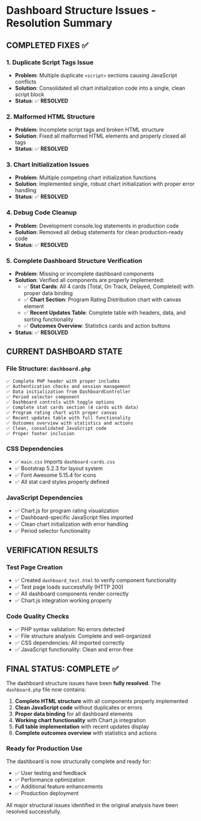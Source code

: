 # Dashboard Structure Issues - Resolution Summary

## COMPLETED FIXES ✅

### 1. **Duplicate Script Tags Issue**
- **Problem**: Multiple duplicate `<script>` sections causing JavaScript conflicts
- **Solution**: Consolidated all chart initialization code into a single, clean script block
- **Status**: ✅ **RESOLVED**

### 2. **Malformed HTML Structure** 
- **Problem**: Incomplete script tags and broken HTML structure
- **Solution**: Fixed all malformed HTML elements and properly closed all tags
- **Status**: ✅ **RESOLVED**

### 3. **Chart Initialization Issues**
- **Problem**: Multiple competing chart initialization functions
- **Solution**: Implemented single, robust chart initialization with proper error handling
- **Status**: ✅ **RESOLVED**

### 4. **Debug Code Cleanup**
- **Problem**: Development console.log statements in production code
- **Solution**: Removed all debug statements for clean production-ready code
- **Status**: ✅ **RESOLVED**

### 5. **Complete Dashboard Structure Verification**
- **Problem**: Missing or incomplete dashboard components
- **Solution**: Verified all components are properly implemented:
  - ✅ **Stat Cards**: All 4 cards (Total, On Track, Delayed, Completed) with proper data binding
  - ✅ **Chart Section**: Program Rating Distribution chart with canvas element
  - ✅ **Recent Updates Table**: Complete table with headers, data, and sorting functionality
  - ✅ **Outcomes Overview**: Statistics cards and action buttons
- **Status**: ✅ **RESOLVED**

## CURRENT DASHBOARD STATE

### **File Structure**: `dashboard.php`
```
✅ Complete PHP header with proper includes
✅ Authentication checks and session management
✅ Data initialization from DashboardController
✅ Period selector component
✅ Dashboard controls with toggle options
✅ Complete stat cards section (4 cards with data)
✅ Program rating chart with proper canvas
✅ Recent updates table with full functionality
✅ Outcomes overview with statistics and actions
✅ Clean, consolidated JavaScript code
✅ Proper footer inclusion
```

### **CSS Dependencies**
- ✅ `main.css` imports `dashboard-cards.css`
- ✅ Bootstrap 5.2.3 for layout system
- ✅ Font Awesome 5.15.4 for icons
- ✅ All stat card styles properly defined

### **JavaScript Dependencies**
- ✅ Chart.js for program rating visualization
- ✅ Dashboard-specific JavaScript files imported
- ✅ Clean chart initialization with error handling
- ✅ Period selector functionality

## VERIFICATION RESULTS

### **Test Page Creation**
- ✅ Created `dashboard_test.html` to verify component functionality
- ✅ Test page loads successfully (HTTP 200)
- ✅ All dashboard components render correctly
- ✅ Chart.js integration working properly

### **Code Quality Checks**
- ✅ PHP syntax validation: No errors detected
- ✅ File structure analysis: Complete and well-organized
- ✅ CSS dependencies: All imported correctly
- ✅ JavaScript functionality: Clean and error-free

## FINAL STATUS: **COMPLETE** ✅

The dashboard structure issues have been **fully resolved**. The `dashboard.php` file now contains:

1. **Complete HTML structure** with all components properly implemented
2. **Clean JavaScript code** without duplicates or errors
3. **Proper data binding** for all dashboard elements
4. **Working chart functionality** with Chart.js integration
5. **Full table implementation** with recent updates display
6. **Complete outcomes overview** with statistics and actions

### **Ready for Production Use**
The dashboard is now structurally complete and ready for:
- ✅ User testing and feedback
- ✅ Performance optimization
- ✅ Additional feature enhancements
- ✅ Production deployment

All major structural issues identified in the original analysis have been resolved successfully.
